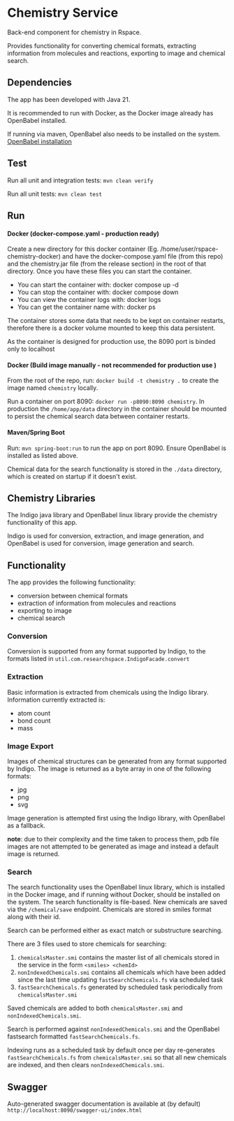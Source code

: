 # Chemistry Service
Back-end component for chemistry in Rspace.

Provides functionality for converting chemical formats, extracting information from molecules and reactions,
exporting to image and chemical search.

## Dependencies
The app has been developed with Java 21.

It is recommended to run with Docker, as the Docker image already has OpenBabel installed.

If running via maven, OpenBabel also needs to be installed on the system. 
[OpenBabel installation](https://openbabel.org/docs/Installation/install.html)

## Test
Run all unit and integration tests: `mvn clean verify`

Run all unit tests: `mvn clean test`

## Run
#### Docker (docker-compose.yaml - production ready)

Create a new directory for this docker container (Eg. /home/user/rspace-chemistry-docker) and have the docker-compose.yaml file (from this repo) and the chemistry.jar file (from the release section) in the root of that directory. Once you have these files you can start the container.

- You can start the container with: docker compose up -d
- You can stop the container with: docker compose down
- You can view the container logs with: docker logs <container name>
- You can get the container name with: docker ps

The container stores some data that needs to be kept on container restarts, therefore there is a docker volume mounted to keep this data persistent.

As the container is designed for production use, the 8090 port is binded only to localhost

#### Docker (Build image manually - not recommended for production use )
From the root of the repo, run: `docker build -t chemistry .` to create the image named `chemistry` locally. 

Run a container on port 8090: `docker run -p8090:8090 chemistry`. In production the `/home/app/data` directory in the
container should be mounted to persist the chemical search data between container restarts.

#### Maven/Spring Boot
Run: `mvn spring-boot:run` to run the app on port 8090. Ensure OpenBabel is installed as listed above.

Chemical data for the search functionality is stored in the `./data` directory, which is created on startup if it
doesn't exist.

## Chemistry Libraries
The Indigo java library and OpenBabel linux library provide the chemistry functionality of this app.

Indigo is used for conversion, extraction, and image generation, and OpenBabel is used for conversion, image generation
and search.

## Functionality
The app provides the following functionality:
- conversion between chemical formats
- extraction of information from molecules and reactions
- exporting to image
- chemical search

### Conversion
Conversion is supported from any format supported by Indigo, to the formats listed in 
`util.com.researchspace.IndigoFacade.convert`

### Extraction
Basic information is extracted from chemicals using the Indigo library. Information currently extracted is:
- atom count
- bond count
- mass

### Image Export
Images of chemical structures can be generated from any format supported by Indigo. The image is returned as a byte
array in one of the following formats:
- jpg
- png
- svg

Image generation is attempted first using the Indigo library, with OpenBabel as a fallback.

**note**: due to their complexity and the time taken to process them, pdb file images are not attempted to be generated as image and instead a default image is returned.

### Search
The search functionality uses the OpenBabel linux library, which is installed in the Docker image, and if running without
Docker, should be installed on the system. The search functionality is file-based. New chemicals are saved via the `/chemical/save` endpoint. Chemicals are stored in smiles format along with their id. 

Search can be performed either as exact match or substructure searching. 

There are 3 files used to store chemicals for searching: 
1. `chemicalsMaster.smi` contains the master list of all chemicals stored in the service in the form `<smiles> <chemId>`
2. `nonIndexedChemicals.smi` contains all chemicals which have been added since the last time updating `fastSearchChemicals.fs` via scheduled task
3. `fastSearchChemicals.fs` generated by scheduled task periodically from `chemicalsMaster.smi`

Saved chemicals are added to both `chemicalsMaster.smi` and `nonIndexedChemicals.smi`.

Search is performed against `nonIndexedChemicals.smi` and the OpenBabel fastsearch formatted `fastSearchChemicals.fs`.

Indexing runs as a scheduled task by default once per day re-generates `fastSearchChemicals.fs` from `chemicalsMaster.smi` so that all new chemicals are indexed, and then clears `nonIndexedChemicals.smi`.

## Swagger
Auto-generated swagger documentation is available at (by default) `http://localhost:8090/swagger-ui/index.html`



